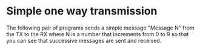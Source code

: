 # Simple one way transmission

The following pair of programs sends a simple message "Message N" from the TX to the RX where N is a number that increments from 0 to 9 so that you can see that successive messages are sent and received.
